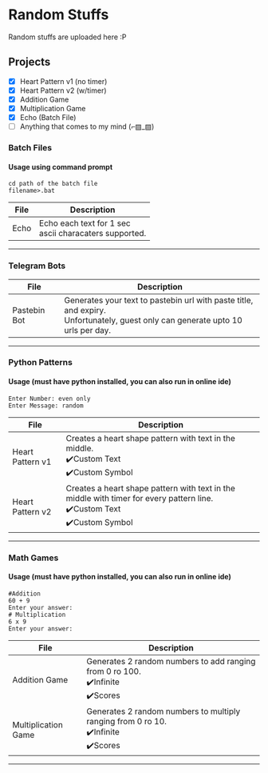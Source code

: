 # Random Stuffs

Random stuffs are uploaded here :P

## Projects
- [x]  Heart Pattern v1 (no timer)
- [x]  Heart Pattern v2 (w/timer) 
- [x]  Addition Game
- [x]  Multiplication Game
- [x]  Echo (Batch File)
- [ ]  Anything that comes to my mind (⌐▨_▨)

### Batch Files
#### Usage using command prompt
```
cd path of the batch file
filename>.bat
```
| File  | Description |
| ------------- | ------------- |
|Echo | Echo each text for 1 sec <br> ascii characaters supported. |
***
### Telegram Bots

| File  | Description |
| ------------- | ------------- |
| Pastebin Bot | Generates your text to pastebin url with paste title, and expiry. <br> Unfortunately, guest only can generate upto 10 urls per day.|
***
### Python Patterns
#### Usage (must have python installed, you can also run in online ide)
```
Enter Number: even only
Enter Message: random
```
| File  | Description |
| ------------- | ------------- |
| Heart Pattern v1 | Creates a heart shape pattern with text in the middle. <br>✔️Custom Text<br>✔️Custom Symbol|
| Heart Pattern v2 | Creates a heart shape pattern with text in the middle with timer for every pattern line. <br>✔️Custom Text<br>✔️Custom Symbol|
***
### Math Games
#### Usage (must have python installed,  you can also run in online ide)
```
#Addition
60 + 9
Enter your answer:
# Multiplication
6 x 9
Enter your answer:
```
| File  | Description |
| ------------- | ------------- |
|  Addition Game | Generates 2 random numbers to add ranging from 0 ro 100. <br>✔️Infinite<br>✔️Scores|
| Multiplication Game  | Generates 2 random numbers to multiply ranging from 0 ro 10. <br>✔️Infinite<br>✔️Scores|
***

